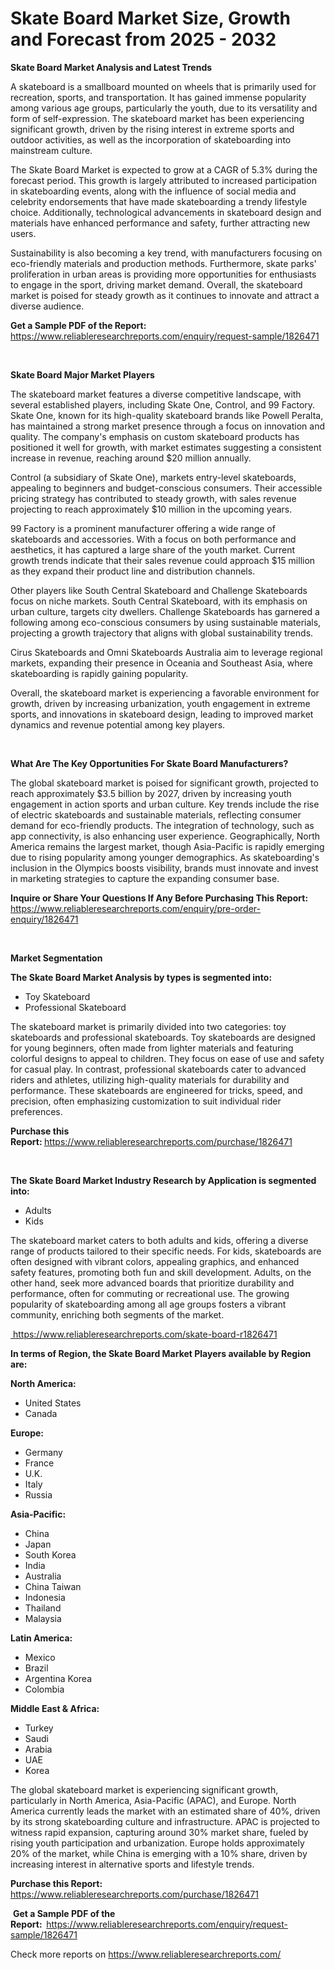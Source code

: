 <p><h1>Skate Board Market Size, Growth and Forecast from 2025 - 2032</h1></p><p><strong>Skate Board Market Analysis and Latest Trends</strong></p>
<p><p>A skateboard is a smallboard mounted on wheels that is primarily used for recreation, sports, and transportation. It has gained immense popularity among various age groups, particularly the youth, due to its versatility and form of self-expression. The skateboard market has been experiencing significant growth, driven by the rising interest in extreme sports and outdoor activities, as well as the incorporation of skateboarding into mainstream culture.</p><p>The Skate Board Market is expected to grow at a CAGR of 5.3% during the forecast period. This growth is largely attributed to increased participation in skateboarding events, along with the influence of social media and celebrity endorsements that have made skateboarding a trendy lifestyle choice. Additionally, technological advancements in skateboard design and materials have enhanced performance and safety, further attracting new users. </p><p>Sustainability is also becoming a key trend, with manufacturers focusing on eco-friendly materials and production methods. Furthermore, skate parks' proliferation in urban areas is providing more opportunities for enthusiasts to engage in the sport, driving market demand. Overall, the skateboard market is poised for steady growth as it continues to innovate and attract a diverse audience.</p></p>
<p><strong>Get a Sample PDF of the Report:&nbsp;</strong> <a href="https://www.reliableresearchreports.com/enquiry/request-sample/1826471?utm_campaign=2102&utm_medium=2&utm_source=Github&utm_content=ia&utm_term=07022025&utm_id=skate-board">https://www.reliableresearchreports.com/enquiry/request-sample/1826471</a></p>
<p>&nbsp;</p>
<p><strong>Skate Board Major Market Players</strong></p>
<p><p>The skateboard market features a diverse competitive landscape, with several established players, including Skate One, Control, and 99 Factory. Skate One, known for its high-quality skateboard brands like Powell Peralta, has maintained a strong market presence through a focus on innovation and quality. The company's emphasis on custom skateboard products has positioned it well for growth, with market estimates suggesting a consistent increase in revenue, reaching around $20 million annually.</p><p>Control (a subsidiary of Skate One), markets entry-level skateboards, appealing to beginners and budget-conscious consumers. Their accessible pricing strategy has contributed to steady growth, with sales revenue projecting to reach approximately $10 million in the upcoming years.</p><p>99 Factory is a prominent manufacturer offering a wide range of skateboards and accessories. With a focus on both performance and aesthetics, it has captured a large share of the youth market. Current growth trends indicate that their sales revenue could approach $15 million as they expand their product line and distribution channels. </p><p>Other players like South Central Skateboard and Challenge Skateboards focus on niche markets. South Central Skateboard, with its emphasis on urban culture, targets city dwellers. Challenge Skateboards has garnered a following among eco-conscious consumers by using sustainable materials, projecting a growth trajectory that aligns with global sustainability trends.</p><p>Cirus Skateboards and Omni Skateboards Australia aim to leverage regional markets, expanding their presence in Oceania and Southeast Asia, where skateboarding is rapidly gaining popularity. </p><p>Overall, the skateboard market is experiencing a favorable environment for growth, driven by increasing urbanization, youth engagement in extreme sports, and innovations in skateboard design, leading to improved market dynamics and revenue potential among key players.</p></p>
<p>&nbsp;</p>
<p><strong>What Are The Key Opportunities For Skate Board Manufacturers?</strong></p>
<p><p>The global skateboard market is poised for significant growth, projected to reach approximately $3.5 billion by 2027, driven by increasing youth engagement in action sports and urban culture. Key trends include the rise of electric skateboards and sustainable materials, reflecting consumer demand for eco-friendly products. The integration of technology, such as app connectivity, is also enhancing user experience. Geographically, North America remains the largest market, though Asia-Pacific is rapidly emerging due to rising popularity among younger demographics. As skateboarding's inclusion in the Olympics boosts visibility, brands must innovate and invest in marketing strategies to capture the expanding consumer base.</p></p>
<p><strong>Inquire or Share Your Questions If Any Before Purchasing This Report:</strong> <a href="https://www.reliableresearchreports.com/enquiry/pre-order-enquiry/1826471?utm_campaign=2102&utm_medium=2&utm_source=Github&utm_content=ia&utm_term=07022025&utm_id=skate-board">https://www.reliableresearchreports.com/enquiry/pre-order-enquiry/1826471</a></p>
<p>&nbsp;</p>
<p><strong>Market Segmentation</strong></p>
<p><strong>The Skate Board Market Analysis by types is segmented into:</strong></p>
<p><ul><li>Toy Skateboard</li><li>Professional Skateboard</li></ul></p>
<p><p>The skateboard market is primarily divided into two categories: toy skateboards and professional skateboards. Toy skateboards are designed for young beginners, often made from lighter materials and featuring colorful designs to appeal to children. They focus on ease of use and safety for casual play. In contrast, professional skateboards cater to advanced riders and athletes, utilizing high-quality materials for durability and performance. These skateboards are engineered for tricks, speed, and precision, often emphasizing customization to suit individual rider preferences.</p></p>
<p><strong>Purchase this Report:&nbsp;</strong><a href="https://www.reliableresearchreports.com/purchase/1826471?utm_campaign=2102&utm_medium=2&utm_source=Github&utm_content=ia&utm_term=07022025&utm_id=skate-board">https://www.reliableresearchreports.com/purchase/1826471</a></p>
<p>&nbsp;</p>
<p><strong>The Skate Board Market Industry Research by Application is segmented into:</strong></p>
<p><ul><li>Adults</li><li>Kids</li></ul></p>
<p><p>The skateboard market caters to both adults and kids, offering a diverse range of products tailored to their specific needs. For kids, skateboards are often designed with vibrant colors, appealing graphics, and enhanced safety features, promoting both fun and skill development. Adults, on the other hand, seek more advanced boards that prioritize durability and performance, often for commuting or recreational use. The growing popularity of skateboarding among all age groups fosters a vibrant community, enriching both segments of the market.</p></p>
<p><a href="https://www.reliableresearchreports.com/skate-board-r1826471?utm_campaign=2102&utm_medium=2&utm_source=Github&utm_content=ia&utm_term=07022025&utm_id=skate-board">&nbsp;https://www.reliableresearchreports.com/skate-board-r1826471</a></p>
<p><strong>In terms of Region, the Skate Board Market Players available by Region are:</strong></p>
<p>
    <p> <strong> North America: </strong>
        <ul>
            <li>United States</li>
            <li>Canada</li>
        </ul>
        </p> 
    <p> <strong> Europe: </strong>
        <ul>
            <li>Germany</li>
            <li>France</li>
            <li>U.K.</li>
            <li>Italy</li>
            <li>Russia</li>
        </ul>
        </p> 
    <p> <strong> Asia-Pacific: </strong>
        <ul>
            <li>China</li>
            <li>Japan</li>
            <li>South Korea</li>
            <li>India</li>
            <li>Australia</li>
            <li>China Taiwan</li>
            <li>Indonesia</li>
            <li>Thailand</li>
            <li>Malaysia</li>
        </ul>
        </p> 
    <p> <strong> Latin America: </strong>
        <ul>
            <li>Mexico</li>
            <li>Brazil</li>
            <li>Argentina Korea</li>
            <li>Colombia</li>
        </ul>
        </p> 
    <p> <strong> Middle East & Africa: </strong>
        <ul>
            <li>Turkey</li>
            <li>Saudi</li>
            <li>Arabia</li>
            <li>UAE</li>
            <li>Korea</li>
        </ul>
    </p>
    </p>
<p><p>The global skateboard market is experiencing significant growth, particularly in North America, Asia-Pacific (APAC), and Europe. North America currently leads the market with an estimated share of 40%, driven by its strong skateboarding culture and infrastructure. APAC is projected to witness rapid expansion, capturing around 30% market share, fueled by rising youth participation and urbanization. Europe holds approximately 20% of the market, while China is emerging with a 10% share, driven by increasing interest in alternative sports and lifestyle trends.</p></p>
<p><strong>Purchase this Report: </strong><a href="https://www.reliableresearchreports.com/purchase/1826471?utm_campaign=2102&utm_medium=2&utm_source=Github&utm_content=ia&utm_term=07022025&utm_id=skate-board">https://www.reliableresearchreports.com/purchase/1826471</a></p>
<p>&nbsp;<strong>Get a Sample PDF of the Report:&nbsp;&nbsp;</strong><a href="https://www.reliableresearchreports.com/enquiry/request-sample/1826471?utm_campaign=2102&utm_medium=2&utm_source=Github&utm_content=ia&utm_term=07022025&utm_id=skate-board">https://www.reliableresearchreports.com/enquiry/request-sample/1826471</a></p>
<p><strong></strong></p>
<p>Check more reports on <a href="https://www.reliableresearchreports.com/?utm_campaign=2102&utm_medium=2&utm_source=Github&utm_content=ia&utm_term=07022025&utm_id=skate-board">https://www.reliableresearchreports.com/</a></p>